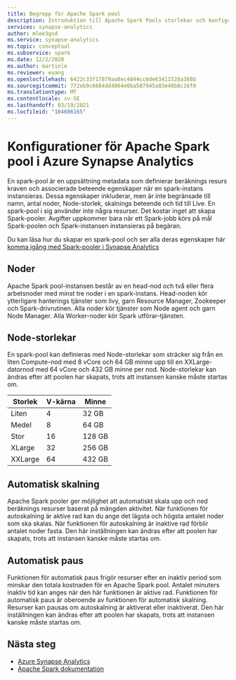 ```yaml
---
title: Begrepp för Apache Spark pool
description: Introduktion till Apache Spark Pools storlekar och konfigurationer i Azure Synapse Analytics.
services: synapse-analytics
author: mlee3gsd
ms.service: synapse-analytics
ms.topic: conceptual
ms.subservice: spark
ms.date: 12/2/2020
ms.author: martinle
ms.reviewer: euang
ms.openlocfilehash: 6422c33f17879aa8ec4844cc6de63411528a388b
ms.sourcegitcommit: 772eb9c6684dd4864e0ba507945a83e48b8c16f0
ms.translationtype: MT
ms.contentlocale: sv-SE
ms.lasthandoff: 03/19/2021
ms.locfileid: "104606165"
---
```

# <a name="apache-spark-pool-configurations-in-azure-synapse-analytics"></a>Konfigurationer för Apache Spark pool i Azure Synapse Analytics

En spark-pool är en uppsättning metadata som definierar beräknings resurs kraven och associerade beteende egenskaper när en spark-instans instansieras. Dessa egenskaper inkluderar, men är inte begränsade till namn, antal noder, Node-storlek, skalnings beteende och tid till Live. En spark-pool i sig använder inte några resurser. Det kostar inget att skapa Spark-pooler. Avgifter uppkommer bara när ett Spark-jobb körs på mål Spark-poolen och Spark-instansen instansieras på begäran.

Du kan läsa hur du skapar en spark-pool och ser alla deras egenskaper här [komma igång med Spark-pooler i Synapse Analytics](../quickstart-create-apache-spark-pool-portal.md)

## <a name="nodes"></a>Noder

Apache Spark pool-instansen består av en head-nod och två eller flera arbetsnoder med minst tre noder i en spark-instans.  Head-noden kör ytterligare hanterings tjänster som livy, garn Resource Manager, Zookeeper och Spark-drivrutinen.  Alla noder kör tjänster som Node agent och garn Node Manager. Alla Worker-noder kör Spark utförar-tjänsten.

## <a name="node-sizes"></a>Node-storlekar

En spark-pool kan definieras med Node-storlekar som sträcker sig från en liten Compute-nod med 8 vCore och 64 GB minne upp till en XXLarge-datornod med 64 vCore och 432 GB minne per nod. Node-storlekar kan ändras efter att poolen har skapats, trots att instansen kanske måste startas om.

|Storlek | V-kärna | Minne|
|-----|------|-------|
|Liten|4|32 GB|
|Medel|8|64 GB|
|Stor|16|128 GB|
|XLarge|32|256 GB|
|XXLarge|64|432 GB|

## <a name="autoscale"></a>Automatisk skalning

Apache Spark pooler ger möjlighet att automatiskt skala upp och ned beräknings resurser baserat på mängden aktivitet.  När funktionen för autoskalning är aktive rad kan du ange det lägsta och högsta antalet noder som ska skalas.
När funktionen för autoskalning är inaktive rad förblir antalet noder fasta.  Den här inställningen kan ändras efter att poolen har skapats, trots att instansen kanske måste startas om.

## <a name="automatic-pause"></a>Automatisk paus

Funktionen för automatisk paus frigör resurser efter en inaktiv period som minskar den totala kostnaden för en Apache Spark pool.  Antalet minuters inaktiv tid kan anges när den här funktionen är aktive rad.  Funktionen för automatisk paus är oberoende av funktionen för automatisk skalning. Resurser kan pausas om autoskalning är aktiverat eller inaktiverat.  Den här inställningen kan ändras efter att poolen har skapats, trots att instansen kanske måste startas om.

## <a name="next-steps"></a>Nästa steg

* [Azure Synapse Analytics](../index.yml)
* [Apache Spark dokumentation](https://spark.apache.org/docs/2.4.5/)